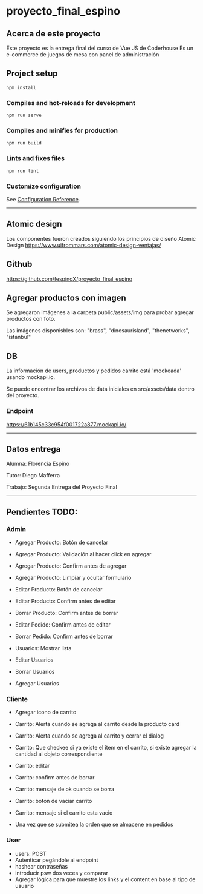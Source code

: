 # proyecto_final_espino

## Acerca de este proyecto
Este proyecto es la entrega final del curso de Vue JS de Coderhouse
Es un e-commerce de juegos de mesa con panel de administración

## Project setup
```
npm install
```

### Compiles and hot-reloads for development
```
npm run serve
```

### Compiles and minifies for production
```
npm run build
```

### Lints and fixes files
```
npm run lint
```

### Customize configuration
See [Configuration Reference](https://cli.vuejs.org/config/).

___

## Atomic design
Los componentes fueron creados siguiendo los principios de diseño Atomic Design
https://www.uifrommars.com/atomic-design-ventajas/


## Github
https://github.com/fespinoX/proyecto_final_espino


## Agregar productos con imagen
Se agregaron imágenes a la carpeta public/assets/img para probar agregar productos con foto.

Las imágenes disponisbles son: "brass", "dinosaurisland", "thenetworks", "istanbul"


## DB

La información de users, productos y pedidos carrito está 'mockeada' usando mockapi.io.

Se puede encontrar los archivos de data iniciales en src/assets/data dentro del proyecto.

### Endpoint

https://61b145c33c954f001722a877.mockapi.io/

___

## Datos entrega

Alumna: Florencia Espino

Tutor: Diego Mafferra

Trabajo: Segunda Entrega del Proyecto Final

___

## Pendientes TODO:

### Admin

* Agregar Producto: Botón de cancelar
* Agregar Producto: Validación al hacer click en agregar
* Agregar Producto: Confirm antes de agregar
* Agregar Producto: Limpiar y ocultar formulario

* Editar Producto: Botón de cancelar
* Editar Producto: Confirm antes de editar

* Borrar Producto: Confirm antes de borrar

* Editar Pedido: Confirm antes de editar

* Borrar Pedido: Confirm antes de borrar

* Usuarios: Mostrar lista
* Editar Usuarios
* Borrar Usuarios
* Agregar Usuarios

### Cliente

* Agregar icono de carrito

* Carrito: Alerta cuando se agrega al carrito desde la producto card
* Carrito: Alerta cuando se agrega al carrito y cerrar el dialog
* Carrito: Que checkee si ya existe el item en el carrito, si existe agregar la cantidad al objeto correspondiente
* Carrito: editar
* Carrito: confirm antes de borrar
* Carrito: mensaje de ok cuando se borra
* Carrito: boton de vaciar carrito
* Carrito: mensaje si el carrito esta vacio
* Una vez que se submitea la orden que se almacene en pedidos


### User

* users: POST
* Autenticar pegándole al endpoint
* hashear contraseñas
* introducir psw dos veces y comparar
* Agregar lógica para que muestre los links y el content en base al tipo de usuario